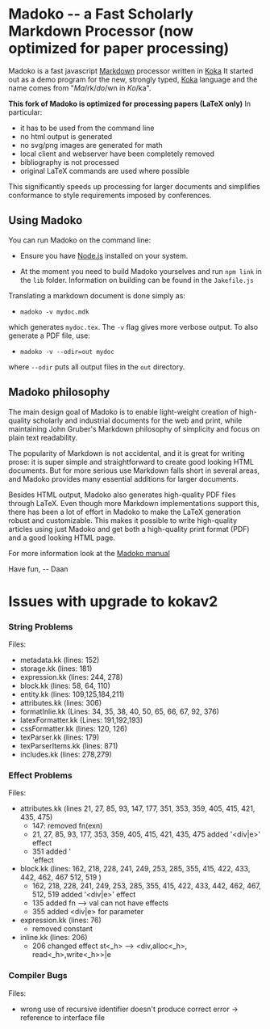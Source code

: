# Madoko -- a Fast Scholarly Markdown Processor (now optimized for paper processing)

Madoko is a fast javascript [Markdown] processor written in [Koka]
It started out as a demo program for the new, strongly typed, [Koka] language and
the name comes from "_Ma_\/rk\/_do_\/wn in _Ko_\/ka".

**This fork of Madoko is optimized for processing papers (LaTeX only)**
In particular:

- it has to be used from the command line
- no html output is generated
- no svg/png images are generated for math
- local client and webserver have been completely removed
- bibliography is not processed
- original LaTeX commands are used where possible

This significantly speeds up processing for larger documents and simplifies conformance to style requirements imposed by conferences.

## Using Madoko

You can run Madoko on the command line:

* Ensure you have [Node.js](http://nodejs.org) installed on your system.

* At the moment you need to build Madoko yourselves and run `npm link` in the `lib` folder.
  Information on building can be found in the `Jakefile.js`

Translating a markdown document is done simply as:

* `madoko -v mydoc.mdk`

which generates `mydoc.tex`. The `-v` flag gives more verbose output.
To also generate a PDF file, use:

* `madoko -v --odir=out mydoc`

where `--odir` puts all output files in the `out` directory.

## Madoko philosophy

The main design goal of Madoko is to enable light-weight creation of 
high-quality scholarly and industrial documents for the web and print,
while maintaining John Gruber's Markdown philosophy of simplicity and focus on
plain text readability.

The popularity of Markdown is not accidental, and it is great for writing
prose: it is super simple and straightforward to create good looking HTML
documents. But for more serious use Markdown falls short in several areas,
and Madoko provides many essential additions for larger documents.

Besides HTML output, Madoko also generates high-quality PDF files through LaTeX. Even
though more Markdown implementations support this, there has been a lot of
effort in Madoko to make the LaTeX generation robust and customizable. This
makes it possible to write high-quality articles using just Madoko and get
both a high-quality print format (PDF) and a good looking HTML page.

For more information look at the [Madoko manual](http://research.microsoft.com/en-us/um/people/daan/madoko/doc/reference.html)

Have fun,
-- Daan

[Koka]:     http://koka.codeplex.com
[dropbox]:  http://dropbox.com
[github]:   http://github.com
[markdown]: http://daringfireball.net/projects/markdown/



# Issues with upgrade to kokav2

### String Problems

Files:
- metadata.kk (lines: 152)
- storage.kk (lines: 181)
- expression.kk (lines: 244, 278)
- block.kk (lines: 58, 64, 110)
- entity.kk (lines: 109,125,184,211)
- attributes.kk (lines: 306)
- formatInlie.kk (Lines: 34, 35, 38, 40, 50, 65, 66, 67, 92, 376)
- latexFormatter.kk (Lines: 191,192,193)
- cssFormatter.kk (lines: 120, 126)
- texParser.kk (lines: 179)
- texParserItems.kk (lines: 871)
- includes.kk (lines: 278,279)


### Effect Problems

Files:
- attributes.kk (lines 21, 27, 85, 93, 147, 177, 351, 353, 359, 405, 415, 421, 435, 475)
  - 147: removed fn(exn)
  - 21, 27, 85, 93, 177, 353, 359, 405, 415, 421, 435, 475 added '<div|e>' effect
  - 351 added '<div>'effect
- block.kk (lines: 162, 218, 228, 241, 249, 253, 285, 355, 415, 422, 433, 442, 462, 467 512, 519 )
  - 162, 218, 228, 241, 249, 253, 285, 355, 415, 422, 433, 442, 462, 467, 512, 519 added '<div|e>' effect
  - 135 added fn --> val can not have effects
  - 355 added <div|e> for parameter
- expression.kk (lines: 76)
  - removed constant 
- inline.kk (lines: 206)
  - 206 changed effect st<_h> --> <div,alloc<_h>, read<_h>,write<_h>>|e  



### Compiler Bugs

Files:
- wrong use of recursive identifier doesn't produce correct error -> reference to interface file
